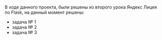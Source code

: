 В ходе данного проекта, были решены из второго урока Яндекс Лицея по Flask, на данный момент решены:
- задача № 1
- задача № 2
- задача № 3
